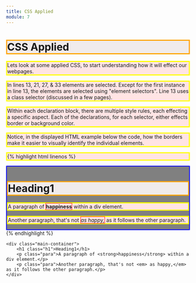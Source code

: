 ```yaml
---
title: CSS Applied
module: 7
---
```


# CSS Applied

Lets look at some applied CSS, to start understanding how it will effect our webpages.

In lines 13, 21, 27, & 33 elements are selected. Except for the first instance in line 13, the elements are selected using "element selectors". Line 13 uses a class selector (discussed in a few pages).

Within each declaration block, there are multiple style rules, each effecting a specific aspect. Each of the declarations, for each selector, either effects border or background color.

Notice, in the displayed HTML example below the code, how the borders make it easier to visually identify the individual elements.



{% highlight html linenos %}
<!-- ///////////// CSS Rules //////////////////// -->
<style>
    /* Select the main container 'div' element */
    .main-container {
        /* Draw a blue border 2px thick. */
        border-style: solid;
        border-width: 2px;
        border-color: blue;
        /* Color the background grey */
        background: grey;
    }
    /* Select all h1 elements */
    h1 {
        /* Draw an orange border 2px thick around the element. */
        border-style: solid;
        border-color: orange;
        /*Set a unique background color*/
        background: #f0ebeb;
    }
    /* Select all paragraph elements */
    p {
        border-style: solid;
        border-color: yellow;
        background: #ffe4e4;
    }
    /* Select the strong elements */
    strong {
        border-style: solid;
        border-width: 1px;
        border-color: red;
    }
    /* Select the emphasized elements */
    em {
        border-style: solid;
        border-width: 1px;
        border-color: red;
    }
</style>



<!-- ///////////// HTML Contents //////////////////// -->

<!-- Div Container -->
<div class="main-container">
    <!-- Heading 1 -->
    <h1 class="main-heading">Heading1</h1>
    <!-- Content Paragraphs -->
    <p class="content-para">A paragraph of <strong>happiness</strong> within a div element.</p>
    <p class="content-para">Another paragraph, that's not <em> as happy,</em> as it follows the other paragraph.</p>
</div>
{% endhighlight %}


<div class="displayed_code_example">
    <style>
        .main-container {
            border-style: solid;
            border-width: 2px;
            border-color: blue;
            background: grey;
        }
        .h1 {
            border-style: solid;
            border-width: 2px;
            border-color: orange;
            background: #fefefe;
        }
        .para {
            border-style: solid;
            border-color: yellow;
            background: #ffeeee;
        }
        strong {
            border-style: solid;
            border-width: 1px;
            border-color: red;
        }
        em {
            border-style: solid;
            border-width: 1px;
            border-color: red;
        }
    </style>

    <div class="main-container">
        <h1 class="h1">Heading1</h1>
        <p class="para">A paragraph of <strong>happiness</strong> within a div element.</p>
        <p class="para">Another paragraph, that's not <em> as happy,</em> as it follows the other paragraph.</p>
    </div>
</div>

